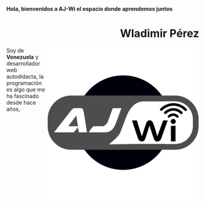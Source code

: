 **Hola, bienvenidos a AJ-Wi el espacio donde aprendemos juntos**

<div align="right">

# Wladimir Pérez

</div>

<img width="400" height="auto" align="right" src="https://github.com/AJ-Wi/AJ-Wi/blob/main/assets/logo.png">

Soy de **Venezuela** y desarrollador web autodidacta, la programación es algo que me ha fascinado desde hace años,
